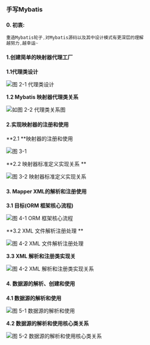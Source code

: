 ### 手写Mybatis

#### 0. 初衷:

``` java
重造Mybatis轮子,对Mybatis源码以及其中设计模式有更深层的理解  
越努力,越幸运~
```



#### 1.创建简单的映射器代理工厂

**1.1代理类设计**

![图 2-1 代理类设计](https://bugstack.cn/images/article/spring/mybatis-220327-01.png)

**1.2 Mybatis 映射器代理类关系**

![如图 2-2 代理类关系图](https://bugstack.cn/images/article/spring/mybatis-220327-02.png)



#### 2.实现映射器的注册和使用

**2.1 **映射器的注册和使用

![图 3-1 ](https://bugstack.cn/images/article/spring/mybatis-220404-01.png)

**2.2 映射器标准定义实现关系 **

![图 3-2 映射器标准定义实现关系](https://bugstack.cn/images/article/spring/mybatis-220404-02.png)



#### 3. Mapper XML的解析和注册使用

**3.1 目标(ORM 框架核心流程)**

![图 4-1 ORM 框架核心流程](https://bugstack.cn/images/article/spring/mybatis-220409-01.png)

**3.2 XML 文件解析注册处理 **

![图 4-2 XML 文件解析注册处理](https://bugstack.cn/images/article/spring/mybatis-220409-02.png)

**3.3 XML 解析和注册类实现关**

![图 4-2 XML 解析和注册类实现关系](https://bugstack.cn/images/article/spring/mybatis-220409-03.png)



#### 4. 数据源的解析、创建和使用

**4.1 数据源的解析和使用**

![图 5-1 数据源的解析和使用](https://bugstack.cn/images/article/spring/mybatis-220414-01.png)

**4.2 数据源的解析和使用核心类关系**

![图 5-2 数据源的解析和使用核心类关系](https://bugstack.cn/images/article/spring/mybatis-220414-02.png)